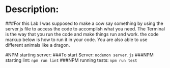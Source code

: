 # Description:

###For this Lab I was supposed to make a cow say something by using the server.js file to access the code to accomplish what you need. The Terminal is the way that you run the code and make things run and work. the code markup below is how to run it in your code. You are also able to use different animals like a dragon.

#NPM starting server:
###To start Server:
`nodemon server.js`
###NPM starting lint:
`npm run lint`
###NPM running tests:
`npm run test`
